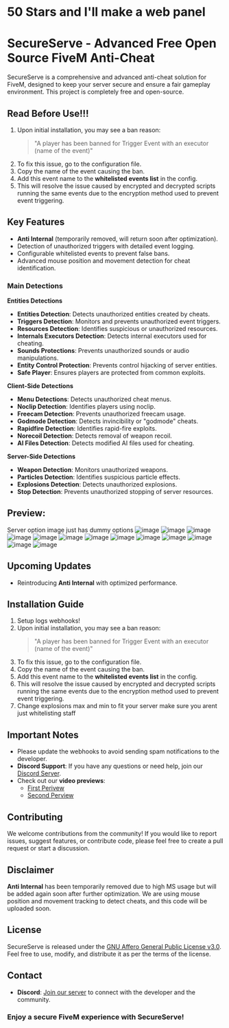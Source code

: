# 50 Stars and I'll make a web panel 
# SecureServe - Advanced Free Open Source FiveM Anti-Cheat

SecureServe is a comprehensive and advanced anti-cheat solution for FiveM, designed to keep your server secure and ensure a fair gameplay environment. This project is completely free and open-source.

## Read Before Use!!!
1. Upon initial installation, you may see a ban reason:
   > "A player has been banned for Trigger Event with an executor (name of the event)"
2. To fix this issue, go to the configuration file.
3. Copy the name of the event causing the ban.
4. Add this event name to the **whitelisted events list** in the config.
5. This will resolve the issue caused by encrypted and decrypted scripts running the same events due to the encryption method used to prevent event triggering.

## Key Features
- **Anti Internal** (temporarily removed, will return soon after optimization).
- Detection of unauthorized triggers with detailed event logging.
- Configurable whitelisted events to prevent false bans.
- Advanced mouse position and movement detection for cheat identification.

### Main Detections
**Entities Detections**
- **Entities Detection**: Detects unauthorized entities created by cheats.
- **Triggers Detection**: Monitors and prevents unauthorized event triggers.
- **Resources Detection**: Identifies suspicious or unauthorized resources.
- **Internals Executors Detection**: Detects internal executors used for cheating.
- **Sounds Protections**: Prevents unauthorized sounds or audio manipulations.
- **Entity Control Protection**: Prevents control hijacking of server entities.
- **Safe Player**: Ensures players are protected from common exploits.

**Client-Side Detections**
- **Menu Detections**: Detects unauthorized cheat menus.
- **Noclip Detection**: Identifies players using noclip.
- **Freecam Detection**: Prevents unauthorized freecam usage.
- **Godmode Detection**: Detects invincibility or "godmode" cheats.
- **Rapidfire Detection**: Identifies rapid-fire exploits.
- **Norecoil Detection**: Detects removal of weapon recoil.
- **AI Files Detection**: Detects modified AI files used for cheating.

**Server-Side Detections**
- **Weapon Detection**: Monitors unauthorized weapons.
- **Particles Detection**: Identifies suspicious particle effects.
- **Explosions Detection**: Detects unauthorized explosions.
- **Stop Detection**: Prevents unauthorized stopping of server resources.

## Preview: 
Server option image just has dummy options
![image](https://github.com/user-attachments/assets/17db7796-9602-474a-9549-e2fb7b701a22)
![image](https://github.com/user-attachments/assets/5ec653eb-6fdd-47ce-9e4a-d727fb449aa2)
![image](https://github.com/user-attachments/assets/4d5864d8-a984-4b89-bce6-7c26a74264f2)
![image](https://github.com/user-attachments/assets/19745935-d0e8-460a-af98-944ca078ee8e)
![image](https://github.com/user-attachments/assets/e680de5d-eef3-44b0-bf47-65b5397a1b55)
![image](https://github.com/user-attachments/assets/93aae8da-67ae-43c4-bdff-e7f3ecc1adb0) 
![image](https://github.com/user-attachments/assets/6d381556-3273-4b45-b2c6-fd1e07c836b9)
![image](https://github.com/user-attachments/assets/f7f51ae5-0229-4261-a91f-525cd64afd6d)
![image](https://github.com/user-attachments/assets/7ff2e07e-5f4c-4caa-b308-fedb87e44aa3)
![image](https://github.com/user-attachments/assets/7a73d5ec-bd6f-441e-9761-7f4734d8c471)
![image](https://github.com/user-attachments/assets/14964ca5-85eb-4df1-8aa1-b8b000790d8c)
![image](https://github.com/user-attachments/assets/788300fa-0c1b-4361-bf84-c0d066af9cba)
![image](https://github.com/user-attachments/assets/74bbe83a-1967-4f2f-8ec6-0b9bc85604eb)

## Upcoming Updates
- Reintroducing **Anti Internal** with optimized performance.
  
## Installation Guide
1. Setup logs webhooks!
2. Upon initial installation, you may see a ban reason:
   > "A player has been banned for Trigger Event with an executor (name of the event)"
3. To fix this issue, go to the configuration file.
4. Copy the name of the event causing the ban.
5. Add this event name to the **whitelisted events list** in the config.
6. This will resolve the issue caused by encrypted and decrypted scripts running the same events due to the encryption method used to prevent event triggering.
7. Change explosions max and min to fit your server make sure you arent just whitelisting staff

## Important Notes
- Please update the webhooks to avoid sending spam notifications to the developer.
- **Discord Support**: If you have any questions or need help, join our [Discord Server](https://discord.gg/z6qGGtbcr4).
- Check out our **video previews**:
  - [First Perivew](https://www.youtube.com/watch?v=xgFFfGNQehk)
  - [Second Perview](https://youtu.be/BfSHgVtE3eE)

## Contributing
We welcome contributions from the community! If you would like to report issues, suggest features, or contribute code, please feel free to create a pull request or start a discussion.

## Disclaimer
**Anti Internal** has been temporarily removed due to high MS usage but will be added again soon after further optimization. We are using mouse position and movement tracking to detect cheats, and this code will be uploaded soon.

## License
SecureServe is released under the [GNU Affero General Public License v3.0](https://www.gnu.org/licenses/agpl-3.0.en.html). Feel free to use, modify, and distribute it as per the terms of the license.

## Contact
- **Discord**: [Join our server](https://discord.gg/z6qGGtbcr4) to connect with the developer and the community.

### Enjoy a secure FiveM experience with SecureServe!
